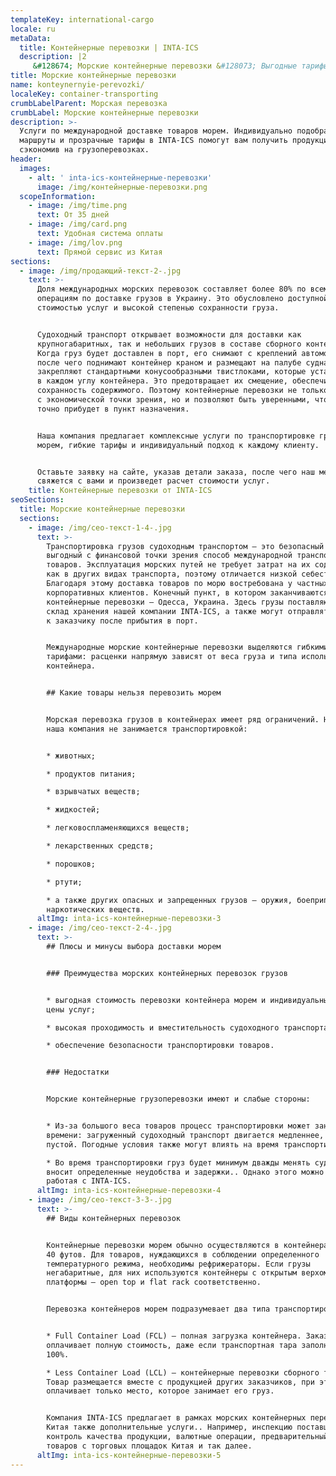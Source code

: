 ```yaml
---
templateKey: international-cargo
locale: ru
metaData:
  title: Контейнерные перевозки | INTA-ICS
  description: |2
     &#128674; Морские контейнерные перевозки &#128073; Выгодные тарифы на сборные грузы &#9989; LCL, FCL. Полный комплекс сопроводительных услуг, таможенное оформление &#9989; Поддержка 24/7 - Звони &#9742; 068 5555 999
title: Морские контейнерные перевозки
name: konteynernyie-perevozki/
localeKey: container-transporting
crumbLabelParent: Морская перевозка
crumbLabel: Морские контейнерные перевозки
description: >-
  Услуги по международной доставке товаров морем. Индивидуально подобранные
  маршруты и прозрачные тарифы в INTA-ICS помогут вам получить продукцию,
  сэкономив на грузоперевозках.
header:
  images:
    - alt: ' inta-ics-контейнерные-перевозки'
      image: /img/контейнерные-перевозки.png
  scopeInformation:
    - image: /img/time.png
      text: От 35 дней
    - image: /img/card.png
      text: Удобная система оплаты
    - image: /img/lov.png
      text: Прямой сервис из Китая
sections:
  - image: /img/продающий-текст-2-.jpg
    text: >-
      Доля международных морских перевозок составляет более 80% по всем
      операциям по доставке грузов в Украину. Это обусловлено доступной
      стоимостью услуг и высокой степенью сохранности груза.


      Судоходный транспорт открывает возможности для доставки как
      крупногабаритных, так и небольших грузов в составе сборного контейнера.
      Когда груз будет доставлен в порт, его снимают с креплений автомобиля,
      после чего поднимают контейнер краном и размещают на палубе судна. Грузы
      закрепляют стандартными конусообразными твистлоками, которые устанавливают
      в каждом углу контейнера. Это предотвращает их смещение, обеспечивая
      сохранность содержимого. Поэтому контейнерные перевозки не только выгодны
      с экономической точки зрения, но и позволяют быть уверенными, что груз
      точно прибудет в пункт назначения.


      Наша компания предлагает комплексные услуги по транспортировке грузов
      морем, гибкие тарифы и индивидуальный подход к каждому клиенту.


      Оставьте заявку на сайте, указав детали заказа, после чего наш менеджер
      свяжется с вами и произведет расчет стоимости услуг.
    title: Контейнерные перевозки от INTA-ICS
seoSections:
  title: Морские контейнерные перевозки
  sections:
    - image: /img/сео-текст-1-4-.jpg
      text: >-
        Транспортировка грузов судоходным транспортом — это безопасный и
        выгодный с финансовой точки зрения способ международной транспортировки
        товаров. Эксплуатация морских путей не требует затрат на их содержание,
        как в других видах транспорта, поэтому отличается низкой себестоимостью.
        Благодаря этому доставка товаров по морю востребована у частных и
        корпоративных клиентов. Конечный пункт, в котором заканчиваются морские
        контейнерные перевозки — Одесса, Украина. Здесь грузы поставляются на
        склад хранения нашей компании INTA-ICS, а также могут отправляться сразу
        к заказчику после прибытия в порт.


        Международные морские контейнерные перевозки выделяются гибкими
        тарифами: расценки напрямую зависят от веса груза и типа используемого
        контейнера.


        ## Какие товары нельзя перевозить морем


        Морская перевозка грузов в контейнерах имеет ряд ограничений. Например,
        наша компания не занимается транспортировкой:


        * животных;

        * продуктов питания;

        * взрывчатых веществ;

        * жидкостей;

        * легковоспламеняющихся веществ;

        * лекарственных средств;

        * порошков;

        * ртути;

        * а также других опасных и запрещенных грузов — оружия, боеприпасов,
        наркотических веществ.
      altImg: inta-ics-контейнерные-перевозки-3
    - image: /img/сео-текст-2-4-.jpg
      text: >-
        ## Плюсы и минусы выбора доставки морем


        ### Преимущества морских контейнерных перевозок грузов


        * выгодная стоимость перевозки контейнера морем и индивидуальный расчет
        цены услуг;

        * высокая проходимость и вместительность судоходного транспорта;

        * обеспечение безопасности транспортировки товаров.


        ### Недостатки


        Морские контейнерные грузоперевозки имеют и слабые стороны:


        * Из-за большого веса товаров процесс транспортировки может занять много
        времени: загруженный судоходный транспорт двигается медленнее, чем
        пустой. Погодные условия также могут влиять на время транспортировки.

        * Во время транспортировки груз будет минимум дважды менять судно, что
        вносит определенные неудобства и задержки.. Однако этого можно избежать,
        работая с INTA-ICS.
      altImg: inta-ics-контейнерные-перевозки-4
    - image: /img/сео-текст-3-3-.jpg
      text: >-
        ## Виды контейнерных перевозок


        Контейнерные перевозки морем обычно осуществляются в контейнерах на 20 и
        40 футов. Для товаров, нуждающихся в соблюдении определенного
        температурного режима, необходимы рефрижераторы. Если грузы
        негабаритные, для них используются контейнеры с открытым верхом или
        платформы — open top и flat rack соответственно.


        Перевозка контейнеров морем подразумевает два типа транспортировки:


        * Full Container Load (FCL) — полная загрузка контейнера. Заказчик
        оплачивает полную стоимость, даже если транспортная тара заполнена не на
        100%.

        * Less Container Load (LCL) — контейнерные перевозки сборного типа.
        Товар размещается вместе с продукцией других заказчиков, при этом клиент
        оплачивает только место, которое занимает его груз.


        Компания INTA-ICS предлагает в рамках морских контейнерных перевозок из
        Китая также дополнительные услуги.. Например, инспекцию поставщика,
        контроль качества продукции, валютные операции, предварительный выкуп
        товаров с торговых площадок Китая и так далее.
      altImg: inta-ics-контейнерные-перевозки-5
---
```

